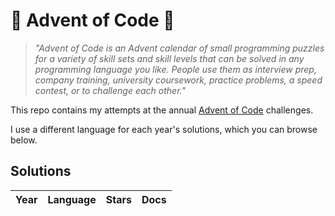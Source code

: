 # :christmas_tree: Advent of Code :christmas_tree:
>*"Advent of Code is an Advent calendar of small programming puzzles for a 
variety of skill sets and skill levels that can be solved in any programming 
language you like. People use them as interview prep, company training, 
university coursework, practice problems, a speed contest, or to challenge each 
other."*

This repo contains my attempts at the annual [Advent of Code](adventofcode.com) 
challenges.

I use a different language for each year's solutions, which you can browse 
below.

## Solutions

|                 Year                  | Language | Stars | Docs  |
| :-----------------------------------: | :------: | :---: | :---: |

